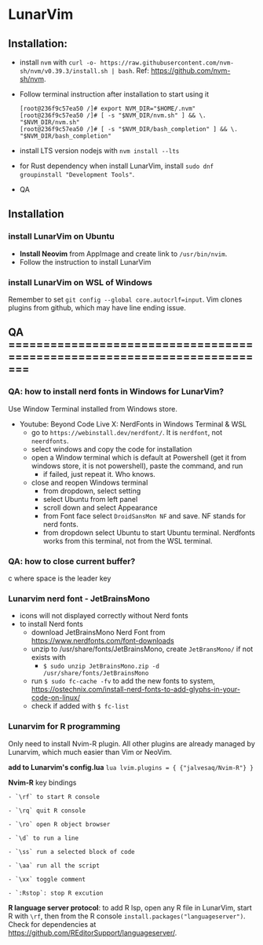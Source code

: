 # LunarVim

## Installation:

- install `nvm` with `curl -o- https://raw.githubusercontent.com/nvm-sh/nvm/v0.39.3/install.sh | bash`. Ref: https://github.com/nvm-sh/nvm.
- Follow terminal instruction after installation to start using it
    ```
    [root@236f9c57ea50 /]# export NVM_DIR="$HOME/.nvm"
    [root@236f9c57ea50 /]# [ -s "$NVM_DIR/nvm.sh" ] && \. "$NVM_DIR/nvm.sh"
    [root@236f9c57ea50 /]# [ -s "$NVM_DIR/bash_completion" ] && \. "$NVM_DIR/bash_completion"
    ```
- install LTS version nodejs with `nvm install --lts`
- for Rust dependency when install LunarVim, install `sudo dnf groupinstall "Development Tools"`.

- QA
## Installation

### install LunarVim on Ubuntu

- **Install Neovim** from AppImage and create link to `/usr/bin/nvim`.
- Follow the instruction to install LunarVim


### install LunarVim on WSL of Windows

Remember to set `git config --global core.autocrlf=input`. Vim clones plugins from github, which may have line ending issue.

## QA =========================================================================

### QA: how to install nerd fonts in Windows for LunarVim?

Use Window Terminal installed from Windows store.

- Youtube: Beyond Code Live X: NerdFonts in Windows Terminal & WSL
    - go to `https://webinstall.dev/nerdfont/`. It is `nerdfont`, not `neerdfonts`.
    - select windows and copy the code for installation
    - open a Window terminal which is default at Powershell (get it from windows store, it is not powershell), paste the command, and run
        - if failed, just repeat it. Who knows.
    - close and reopen Windows terminal
        - from dropdown, select setting
        - select Ubuntu from left panel
        - scroll down and select Appearance
        - from Font face select `DroidSansMon NF` and save. NF stands for nerd fonts.
        - from dropdown select Ubuntu to start Ubuntu terminal. Nerdfonts works from this terminal, not from the WSL terminal.

### QA: how to close current buffer?

<space> c where space is the leader key

### Lunarvim nerd font - JetBrainsMono

- icons will not displayed correctly without Nerd fonts
- to install Nerd fonts
    - download JetBrainsMono Nerd Font from https://www.nerdfonts.com/font-downloads
    - unzip to /usr/share/fonts/JetBrainsMono, create `JetBransMono/` if not exists with
        - `$ sudo unzip JetBrainsMono.zip -d /usr/share/fonts/JetBrainsMono`
    - run `$ sudo fc-cache -fv` to add the new fonts to system, https://ostechnix.com/install-nerd-fonts-to-add-glyphs-in-your-code-on-linux/
    - check if added with `$ fc-list`

### Lunarvim for R programming
Only need to install Nvim-R plugin. All other plugins are already managed by Lunarvim, which much easier than Vim or NeoVim.

**add to Lunarvim's config.lua**
    ```lua
    lvim.plugins = {
        {"jalvesaq/Nvim-R"}
    }
    ```

**Nvim-R** key bindings

    - `\rf` to start R console

    - `\rq` quit R console

    - `\ro` open R object browser

    - `\d` to run a line

    - `\ss` run a selected block of code

    - `\aa` run all the script

    - `\xx` toggle comment

    - `:Rstop`: stop R excution

**R language server protocol**: to add R lsp, open any R file in LunarVim, start R with `\rf`, then from the R console `install.packages("languageserver")`. Check for dependencies at https://github.com/REditorSupport/languageserver/.
